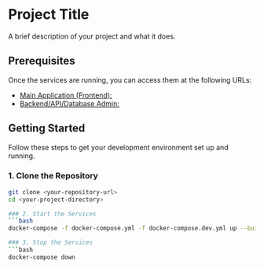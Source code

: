 # Project Title

A brief description of your project and what it does.

## Prerequisites

Once the services are running, you can access them at the following URLs:
- [Main Application (Frontend):](http://localhost)
- [Backend/API/Database Admin:](http://localhost:8081)

## Getting Started

Follow these steps to get your development environment set up and running.

### 1. Clone the Repository

```bash
git clone <your-repository-url>
cd <your-project-directory>

### 2. Start the Services
```bash
docker-compose -f docker-compose.yml -f docker-compose.dev.yml up --build -d

### 3. Stop the Services
```bash
docker-compose down

